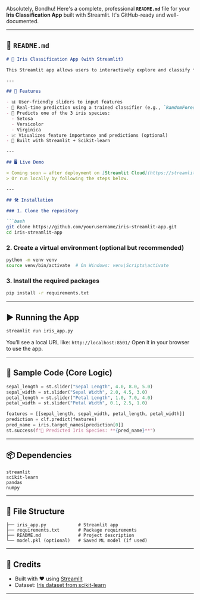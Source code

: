 Absolutely, Bondhu! Here's a complete, professional **`README.md`** file for your **Iris Classification App** built with Streamlit. It's GitHub-ready and well-documented.

---

## 📄 `README.md`

````markdown
# 🌸 Iris Classification App (with Streamlit)

This Streamlit app allows users to interactively explore and classify **Iris flowers** based on their **sepal and petal measurements**. It uses a pre-trained machine learning model to predict the species of iris in real-time.

---

## 🚀 Features

- 📊 User-friendly sliders to input features
- 🤖 Real-time prediction using a trained classifier (e.g., `RandomForestClassifier`)
- 🌼 Predicts one of the 3 iris species:
  - Setosa
  - Versicolor
  - Virginica
- 📈 Visualizes feature importance and predictions (optional)
- 🧠 Built with Streamlit + Scikit-learn

---

## 🖥️ Live Demo

> Coming soon — after deployment on [Streamlit Cloud](https://streamlit.io/cloud)  
> Or run locally by following the steps below.

---

## 🛠️ Installation

### 1. Clone the repository

```bash
git clone https://github.com/yourusername/iris-streamlit-app.git
cd iris-streamlit-app
````

### 2. Create a virtual environment (optional but recommended)

```bash
python -m venv venv
source venv/bin/activate  # On Windows: venv\Scripts\activate
```

### 3. Install the required packages

```bash
pip install -r requirements.txt
```

---

## ▶️ Running the App

```bash
streamlit run iris_app.py
```

You’ll see a local URL like: `http://localhost:8501/`
Open it in your browser to use the app.

---

## 🧪 Sample Code (Core Logic)

```python
sepal_length = st.slider("Sepal Length", 4.0, 8.0, 5.0)
sepal_width = st.slider("Sepal Width", 2.0, 4.5, 3.0)
petal_length = st.slider("Petal Length", 1.0, 7.0, 4.0)
petal_width = st.slider("Petal Width", 0.1, 2.5, 1.0)

features = [[sepal_length, sepal_width, petal_length, petal_width]]
prediction = clf.predict(features)
pred_name = iris.target_names[prediction[0]]
st.success(f"🌸 Predicted Iris Species: **{pred_name}**")
```

---

## 📦 Dependencies

```
streamlit
scikit-learn
pandas
numpy
```

---

## 📁 File Structure

```
├── iris_app.py            # Streamlit app
├── requirements.txt       # Package requirements
├── README.md              # Project description
└── model.pkl (optional)   # Saved ML model (if used)
```

---

## 🙌 Credits

* Built with ❤️ using [Streamlit](https://streamlit.io/)
* Dataset: [Iris dataset from scikit-learn](https://scikit-learn.org/stable/auto_examples/datasets/plot_iris_dataset.html)

---
